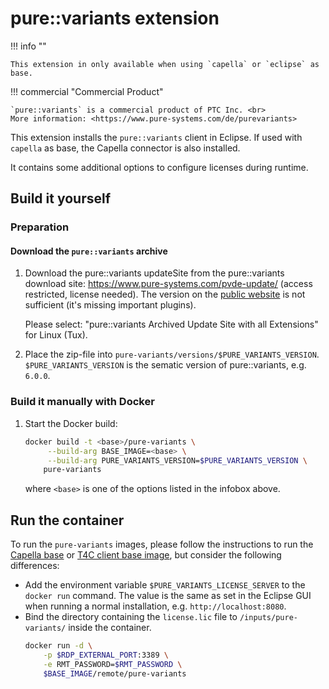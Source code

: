 <!--
 ~ SPDX-FileCopyrightText: Copyright DB InfraGO AG and contributors
 ~ SPDX-License-Identifier: Apache-2.0
 -->

# pure::variants extension

!!! info ""

    This extension in only available when using `capella` or `eclipse` as base.

!!! commercial "Commercial Product"

    `pure::variants` is a commercial product of PTC Inc. <br>
    More information: <https://www.pure-systems.com/de/purevariants>

This extension installs the `pure::variants` client in Eclipse. If used with
`capella` as base, the Capella connector is also installed.

It contains some additional options to configure licenses during runtime.

## Build it yourself

### Preparation

#### Download the `pure::variants` archive

1.  Download the pure::variants updateSite from the pure::variants download
    site: <https://www.pure-systems.com/pvde-update/> (access restricted,
    license needed). The version on the
    [public website](https://www.pure-systems.com/pv-update/) is not sufficient
    (it's missing important plugins).

    Please select: "pure::variants Archived Update Site with all Extensions"
    for Linux (Tux).

1.  Place the zip-file into `pure-variants/versions/$PURE_VARIANTS_VERSION`.
    `$PURE_VARIANTS_VERSION` is the sematic version of pure::variants, e.g.
    `6.0.0`.

### Build it manually with Docker

1. Start the Docker build:

   ```zsh
   docker build -t <base>/pure-variants \
   	    --build-arg BASE_IMAGE=<base> \
        --build-arg PURE_VARIANTS_VERSION=$PURE_VARIANTS_VERSION \
       pure-variants
   ```

   where `<base>` is one of the options listed in the infobox above.

## Run the container

To run the `pure-variants` images, please follow the instructions to run the
[Capella base](./base.md) or [T4C client base image](capella/t4c/base.md), but
consider the following differences:

- Add the environment variable `$PURE_VARIANTS_LICENSE_SERVER` to the
  `docker run` command. The value is the same as set in the Eclipse GUI when
  running a normal installation, e.g. `http://localhost:8080`.
- Bind the directory containing the `license.lic` file to
  `/inputs/pure-variants/` inside the container.
  ```zsh
  docker run -d \
      -p $RDP_EXTERNAL_PORT:3389 \
      -e RMT_PASSWORD=$RMT_PASSWORD \
      $BASE_IMAGE/remote/pure-variants
  ```
